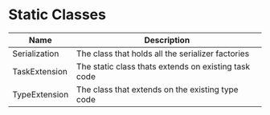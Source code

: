 ﻿# Static Classes

|Name|Description|
|------|------------|
|Serialization|The class that holds all the serializer factories|
|TaskExtension|The static class thats extends on existing task code|
|TypeExtension|The class that extends on the existing type code|
